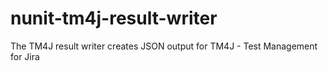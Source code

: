 # nunit-tm4j-result-writer
The TM4J result writer creates JSON output for TM4J - Test Management for Jira

